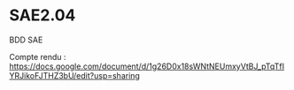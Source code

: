 # SAE2.04
BDD SAE


Compte rendu :
https://docs.google.com/document/d/1g26D0x18sWNtNEUmxyVtBJ_pTqTfIYRJikoFJTHZ3bU/edit?usp=sharing
